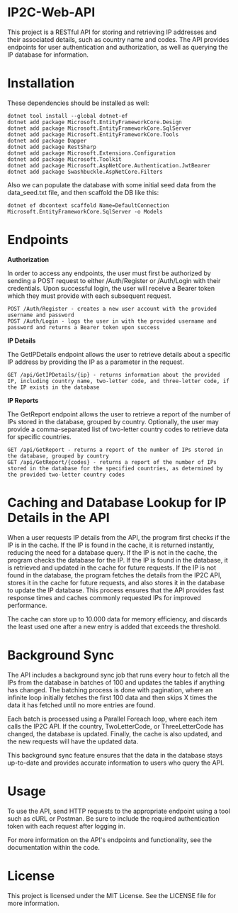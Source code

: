 # IP2C-Web-API

This project is a RESTful API for storing and retrieving IP addresses and their associated details, such as country name and codes. The API provides endpoints for user authentication and authorization, as well as querying the IP database for information.
# Installation

These dependencies should be installed as well:
```
dotnet tool install --global dotnet-ef
dotnet add package Microsoft.EntityFrameworkCore.Design
dotnet add package Microsoft.EntityFrameworkCore.SqlServer
dotnet add package Microsoft.EntityFrameworkCore.Tools
dotnet add package Dapper
dotnet add package RestSharp
dotnet add package Microsoft.Extensions.Configuration
dotnet add package Microsoft.Toolkit
dotnet add package Microsoft.AspNetCore.Authentication.JwtBearer 
dotnet add package Swashbuckle.AspNetCore.Filters
```

Also we can populate the database with some initial seed data from the data_seed.txt file, and then scaffold the DB like this:
```
dotnet ef dbcontext scaffold Name=DefaultConnection  Microsoft.EntityFrameworkCore.SqlServer -o Models
```
# Endpoints
__Authorization__

In order to access any endpoints, the user must first be authorized by sending a POST request to either /Auth/Register or /Auth/Login with their credentials. Upon successful login, the user will receive a Bearer token which they must provide with each subsequent request.

    POST /Auth/Register - creates a new user account with the provided username and password
    POST /Auth/Login - logs the user in with the provided username and password and returns a Bearer token upon success    

__IP Details__

The GetIPDetails endpoint allows the user to retrieve details about a specific IP address by providing the IP as a parameter in the request.

    GET /api/GetIPDetails/{ip} - returns information about the provided IP, including country name, two-letter code, and three-letter code, if the IP exists in the database

__IP Reports__

The GetReport endpoint allows the user to retrieve a report of the number of IPs stored in the database, grouped by country. Optionally, the user may provide a comma-separated list of two-letter country codes to retrieve data for specific countries.

    GET /api/GetReport - returns a report of the number of IPs stored in the database, grouped by country
    GET /api/GetReport/{codes} - returns a report of the number of IPs stored in the database for the specified countries, as determined by the provided two-letter country codes
    
# Caching and Database Lookup for IP Details in the API
When a user requests IP details from the API, the program first checks if the IP is in the cache. If the IP is found in the cache, it is returned instantly, reducing the need for a database query. If the IP is not in the cache, the program checks the database for the IP. If the IP is found in the database, it is retrieved and updated in the cache for future requests. If the IP is not found in the database, the program fetches the details from the IP2C API, stores it in the cache for future requests, and also stores it in the database to update the IP database. This process ensures that the API provides fast response times and caches commonly requested IPs for improved performance.

The cache can store up to 10.000 data for memory efficiency, and discards the least used one after a new entry is added that exceeds the threshold.
# Background Sync

The API includes a background sync job that runs every hour to fetch all the IPs from the database in batches of 100 and updates the tables if anything has changed. The batching process is done with pagination, where an infinite loop initially fetches the first 100 data and then skips X times the data it has fetched until no more entries are found.

Each batch is processed using a Parallel Foreach loop, where each item calls the IP2C API. If the country, TwoLetterCode, or ThreeLetterCode has changed, the database is updated. Finally, the cache is also updated, and the new requests will have the updated data.

This background sync feature ensures that the data in the database stays up-to-date and provides accurate information to users who query the API.

# Usage
To use the API, send HTTP requests to the appropriate endpoint using a tool such as cURL or Postman. Be sure to include the required authentication token with each request after logging in.

For more information on the API's endpoints and functionality, see the documentation within the code.

# License

This project is licensed under the MIT License. See the LICENSE file for more information.
